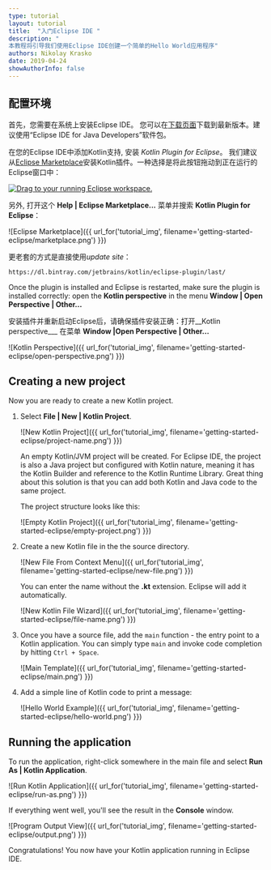 ```yaml
---
type: tutorial
layout: tutorial
title:  "入门Eclipse IDE "
description: "
本教程将引导我们使用Eclipse IDE创建一个简单的Hello World应用程序"
authors: Nikolay Krasko
date: 2019-04-24
showAuthorInfo: false
---
```


## 配置环境
首先，您需要在系统上安装Eclipse IDE。
您可以在[下载页面](https://www.eclipse.org/downloads/)下载到最新版本。建议使用“Eclipse IDE for Java Developers”软件包。

在您的Eclipse IDE中添加Kotlin支持, 安装 _Kotlin Plugin for Eclipse_。
我们建议从[Eclipse Marketplace](http://marketplace.eclipse.org/content/kotlin-plugin-eclipse)安装Kotlin插件。一种选择是将此按钮拖动到正在运行的Eclipse窗口中：

<a href="http://marketplace.eclipse.org/marketplace-client-intro?mpc_install=2257536" class="drag" title="Drag to your running Eclipse workspace."><img class="img-responsive" src="https://user-gold-cdn.xitu.io/2019/5/30/16b09333df16a0dd?w=87&h=34&f=png&s=2020" alt="Drag to your running Eclipse workspace." /></a>

另外, 打开这个 __Help \| Eclipse Marketplace...__ 菜单并搜索 __Kotlin Plugin for Eclipse__：

   ![Eclipse Marketplace]({{ url_for('tutorial_img', filename='getting-started-eclipse/marketplace.png') }})

更老套的方式是直接使用*update site*：

```
https://dl.bintray.com/jetbrains/kotlin/eclipse-plugin/last/
```

Once the plugin is installed and Eclipse is restarted, make sure the plugin is installed correctly: open the __Kotlin perspective__
in the menu __Window \| Open Perspective \| Other...__

安装插件并重新启动Eclipse后，请确保插件安装正确：打开__Kotlin perspective___
在菜单 __Window \|Open Perspective \| Other...__
    
   ![Kotlin Perspective]({{ url_for('tutorial_img', filename='getting-started-eclipse/open-perspective.png') }})

## Creating a new project
Now you are ready to create a new Kotlin project.

1. Select __File \| New \| Kotlin Project__.

   ![New Kotlin Project]({{ url_for('tutorial_img', filename='getting-started-eclipse/project-name.png') }})

   An empty Kotlin/JVM project will be created.
   For Eclipse IDE, the project is also a Java project but configured with Kotlin nature, meaning it has the Kotlin
Builder and reference to the Kotlin Runtime Library. Great thing about this solution is that you can add both Kotlin and Java
code to the same project.
   
   The project structure looks like this:

   ![Empty Kotlin Project]({{ url_for('tutorial_img', filename='getting-started-eclipse/empty-project.png') }})

2. Create a new Kotlin file in the the source directory.

   ![New File From Context Menu]({{ url_for('tutorial_img', filename='getting-started-eclipse/new-file.png') }})
   
   You can enter the name without the __.kt__ extension. Eclipse will add it automatically.
   
   ![New Kotlin File Wizard]({{ url_for('tutorial_img', filename='getting-started-eclipse/file-name.png') }})

3. Once you have a source file, add the `main` function - the entry point to a Kotlin application. You
can simply type `main` and invoke code completion by hitting `Ctrl + Space`.

   ![Main Template]({{ url_for('tutorial_img', filename='getting-started-eclipse/main.png') }})

4. Add a simple line of Kotlin code to print a message:

   ![Hello World Example]({{ url_for('tutorial_img', filename='getting-started-eclipse/hello-world.png') }})

## Running the application
To run the application, right-click somewhere in the main file and select __Run As \| Kotlin Application__.

   ![Run Kotlin Application]({{ url_for('tutorial_img', filename='getting-started-eclipse/run-as.png') }})
   
If everything went well, you'll see the result in the **Console** window.

   ![Program Output View]({{ url_for('tutorial_img', filename='getting-started-eclipse/output.png') }})

Congratulations! You now have your Kotlin application running in Eclipse IDE.

